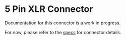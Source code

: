 # 5 Pin XLR Connector
Documentation for this connector is a work in progress.

For now, please refer to the [specs](specs.yaml) for connector details.
